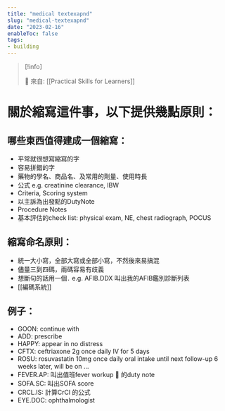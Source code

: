 ```yaml
---
title: "medical textexapnd"
slug: "medical-textexapnd"
date: "2023-02-16"
enableToc: false
tags:
- building
---
```


> [!info]
>
> 🌱 來自: [[Practical Skills for Learners]]

# 關於縮寫這件事，以下提供幾點原則：

## 哪些東西值得建成一個縮寫：

- 平常就很想寫縮寫的字
- 容易拼錯的字
- 藥物的學名、商品名、及常用的劑量、使用時長
- 公式 e.g. creatinine clearance, IBW
- Criteria, Scoring system
- 以主訴為出發點的DutyNote
- Procedure Notes
- 基本評估的check list: physical exam, NE, chest radiograph, POCUS

## 縮寫命名原則：

- 統一大小寫，全部大寫或全部小寫，不然後來易搞混
- 儘量三到四碼，兩碼容易有歧義
- 想斷句的話用一個`.` e.g. AFIB.DDX 叫出我的AFIB鑑別診斷列表
- [[編碼系統]]

## 例子：

- GOON: continue with
- ADD: prescribe
- HAPPY: appear in no distress
- CFTX: ceftriaxone 2g once daily IV for 5 days
- ROSU: rosuvastatin 10mg once daily oral intake until next follow-up 6 weeks later, will be on ...
- FEVER.AP: 叫出值班fever workup 💪 的duty note
- SOFA.SC: 叫出SOFA score
- CRCL.IS: 計算CrCl 的公式
- EYE.DOC: ophthalmologist
